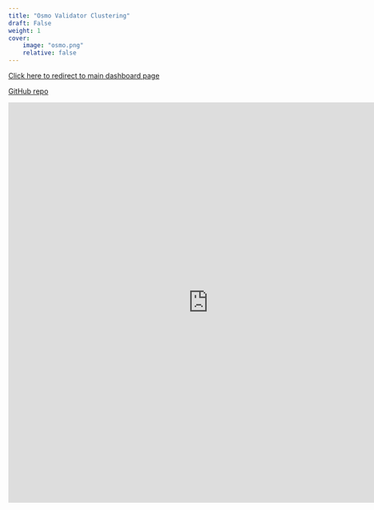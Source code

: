 ```yaml
---
title: "Osmo Validator Clustering"
draft: False
weight: 1
cover:
    image: "osmo.png"
    relative: false
---
```


[Click here to redirect to main dashboard page](https://justintzeji-osmo-prop-streamlit-run-yqvlqt.streamlitapp.com)

[GitHub repo](https://github.com/JustinTzeJi/osmo-prop)

<iframe src="https://justintzeji-osmo-prop-streamlit-run-yqvlqt.streamlitapp.com/?embedded=true" width="800" height="800" frameBorder="0">Your browser does not load iframe</iframe>